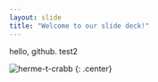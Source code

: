 ```yaml
---
layout: slide
title: "Welcome to our slide deck!"
---
```


hello, github. test2

![herme-t-crabb](https://octodex.github.com/images/herme-t-crabb.png)
{: .center}
